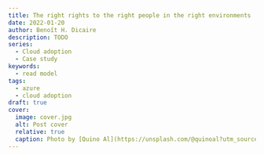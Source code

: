```yaml
---
title: The right rights to the right people in the right environments
date: 2022-01-20
author: Benoît H. Dicaire
description: TODO
series: 
  - Cloud adoption
  - Case study
keywords:
  - read model
tags: 
  - azure
  - cloud adoption
draft: true
cover:
  image: cover.jpg
  alt: Post cover
  relative: true
  caption: Photo by [Quino Al](https://unsplash.com/@quinoal?utm_source=unsplash&utm_medium=referral&utm_content=creditCopyText) on [Unsplash]https://unsplash.com/s/photos/playing?utm_source=unsplash&utm_medium=referral&utm_content=creditCopyText)
---
```

